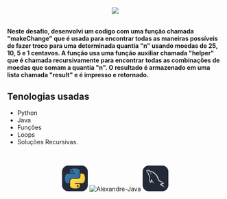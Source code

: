 <div align=center>
<img width="40%" height="auto" src="https://www.encora.com/hubfs/Website_Assets/brand/encora-logo.svg"/>
  </div> 

##

<h4 align="left">
  Neste desafio, desenvolvi um codigo com uma função chamada "makeChange" que é usada para encontrar todas as maneiras possíveis de fazer troco para uma determinada 
 quantia "n" usando moedas de 25, 10, 5 e 1 centavos. A função usa uma função auxiliar chamada "helper" que é chamada recursivamente para encontrar todas as 
 combinações de moedas que somam a quantia "n". O resultado é armazenado em uma lista chamada "result" e é impresso e retornado.</h4>

## Tenologias usadas

- Python
- Java
- Funções
- Loops
- Soluções Recursivas.

##

<div align="center" style"display: inline_block"><br>
  <img align"center" alt="Alexandre-Python" height=60" width="60" src="https://raw.githubusercontent.com/tandpfun/skill-icons/d1c752b99bb25a0e5aa363bae1db2809173ee966/icons/Python-Dark.svg" />
  <img align"center" alt="Alexandre-Java" height=60" width="60" src="https://raw.githubusercontent.com/AlexandreFCosta/skill-icons/d1c752b99bb25a0e5aa363bae1db2809173ee966/icons/Java-Dark.svg" /> 
  <img align"center" alt="Alexandre-mysql" height="60" width="60" src="https://raw.githubusercontent.com/tandpfun/skill-icons/d1c752b99bb25a0e5aa363bae1db2809173ee966/icons/MySQL-Dark.svg" />
</div>
<br>
